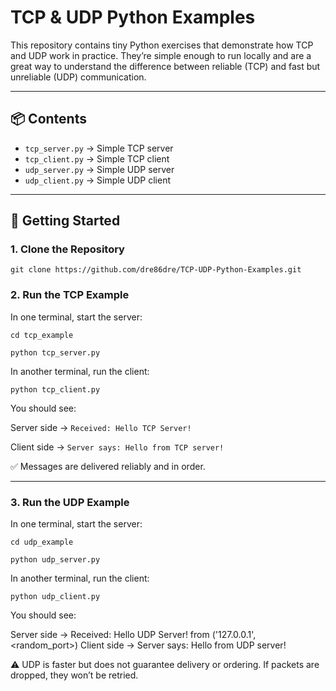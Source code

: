 # TCP & UDP Python Examples

This repository contains tiny Python exercises that demonstrate how TCP and UDP work in practice. They’re simple enough to run locally and are a great way to understand the difference between reliable (TCP) and fast but unreliable (UDP) communication.

---

## 📦 Contents

- ```tcp_server.py``` → Simple TCP server
- ```tcp_client.py``` → Simple TCP client
- ```udp_server.py``` → Simple UDP server
- ```udp_client.py``` → Simple UDP client

---

## 🚀 Getting Started

### 1. Clone the Repository

```git clone https://github.com/dre86dre/TCP-UDP-Python-Examples.git```

### 2. Run the TCP Example

In one terminal, start the server:

```cd tcp_example```

```python tcp_server.py```

In another terminal, run the client:

```python tcp_client.py```

You should see:

Server side → ```Received: Hello TCP Server!```

Client side → ```Server says: Hello from TCP server!```


✅ Messages are delivered reliably and in order.

___

### 3. Run the UDP Example

In one terminal, start the server:

```cd udp_example```

```python udp_server.py```

In another terminal, run the client:

```python udp_client.py```

You should see:

Server side → Received: Hello UDP Server! from ('127.0.0.1', <random_port>)
Client side → Server says: Hello from UDP server!


⚠️ UDP is faster but does not guarantee delivery or ordering. If packets are dropped, they won’t be retried.
